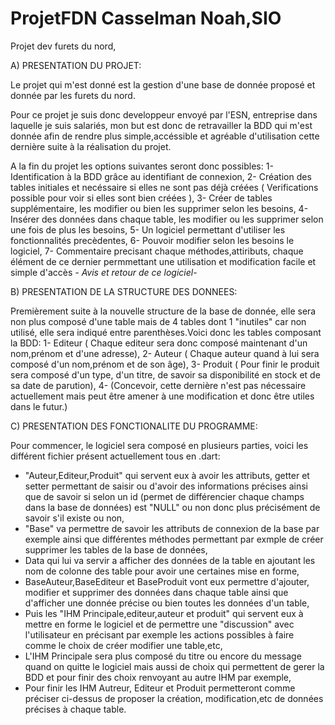 # ProjetFDN                 Casselman Noah,SIO
Projet dev furets du nord,

  A) PRESENTATION DU PROJET:

Le projet qui m'est donné est la gestion d'une base de donnée proposé et donnée par les furets du nord.

Pour ce projet je suis donc developpeur envoyé par l'ESN, entreprise dans laquelle je suis salariés, mon but est donc de retravailler la BDD qui m'est donnée afin de rendre plus simple,accéssible et agréable d'utilisation cette dernière suite à la réalisation du projet.

A la fin du projet les options suivantes seront donc possibles:
1- Identification à la BDD grâce au identifiant de connexion,
2- Création des tables initiales et necéssaire si elles ne sont pas déjà créées ( Verifications possible pour voir si elles sont bien créées ),
3- Créer de tables supplémentaire, les modifier ou bien les supprimer selon les besoins,
4- Insérer des données dans chaque table, les modifier ou les supprimer selon une fois de plus les besoins,
5- Un logiciel permettant d'utiliser les fonctionnalités precèdentes,
6- Pouvoir modifier selon les besoins le logiciel,
7- Commentaire precisant chaque méthodes,attiributs, chaque élément de ce dernier permmettant une utilisation et modification facile et simple d'accès
*- Avis et retour de ce logiciel*-

  B) PRESENTATION DE LA STRUCTURE DES DONNEES:

Premièrement suite à la nouvelle structure de la base de donnée, elle sera non plus composé d'une table mais de 4 tables dont 1 "inutiles" car non utilisé, elle sera indiqué entre parenthèses.Voici donc les tables composant la BDD:
1- Editeur ( Chaque editeur sera donc composé maintenant d'un nom,prénom et d'une adresse),
2- Auteur ( Chaque auteur quand à lui sera composé d'un nom,prénom et de son âge),
3- Produit ( Pour finir le produit sera composé d'un type, d'un titre, de savoir sa disponibilité en stock et de sa date de parution),
4- (Concevoir, cette dernière n'est pas nécessaire actuellement mais peut être amener à une modification et donc être utiles dans le futur.)

  C) PRESENTATION DES FONCTIONALITE DU PROGRAMME:
  
  Pour commencer, le logiciel sera composé en plusieurs parties, voici les différent fichier présent actuellement tous en .dart:
  - "Auteur,Editeur,Produit" qui servent eux à avoir les attributs, getter et setter permettant de saisir ou d'avoir des informations précises ainsi que de savoir si selon un id (permet de différencier chaque champs dans la base de données) est "NULL" ou non donc plus précisément de savoir s'il existe ou non,
  - "Base" va permettre de savoir les attributs de connexion de la base par exemple ainsi que différentes méthodes permettant par exmple de créer supprimer les tables de la base de données,
  - Data qui lui va servir a afficher des données de la table en ajoutant les nom de colonne des table pour avoir une certaines mise en forme,
  - BaseAuteur,BaseEditeur et BaseProduit vont eux permettre d'ajouter, modifier et supprimer des données dans chaque table ainsi que d'afficher une donnée précise ou bien toutes les données d'un table,
  - Puis les "IHM Principale,editeur,auteur et produit" qui servent eux à mettre en forme le logiciel et de permettre une "discussion" avec l'utilisateur en précisant par exemple les actions possibles à faire comme le choix de créer modifier une table,etc,
  - L'IHM Principale sera plus composé du titre ou encore du message quand on quitte le logiciel mais aussi de choix qui permettent de gerer la BDD et pour finir des choix renvoyant au autre IHM par exemple,
  - Pour finir les IHM Autreur, Editeur et Produit permetteront comme préciser ci-dessus de proposer la création, modification,etc de données précises à chaque table.






